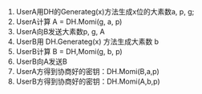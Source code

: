 ﻿1. UserA用DH的Generateg(x)方法生成x位的大素数a, p, g;
2. UserA计算 A = DH.Momi(g, a, p) 
2. UserA向B发送大素数p, g, A
3. UserB用 DH.Generateg(x) 方法生成大素数 b
4. UserB计算 B = DH,Momi(g, b, p)
4. UserB向A发送B
5. UserA方得到协商好的密钥：DH.Momi(B,a,p)
6. UserB方得到协商好的密钥：DH.Momi(A,b,p)
